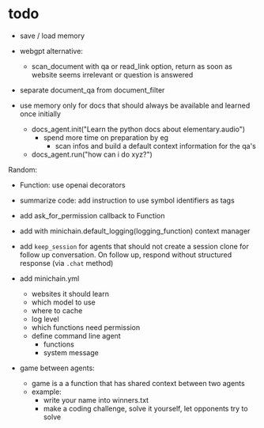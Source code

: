 # todo
- save / load memory
- webgpt alternative:
    - scan_document with qa or read_link option, return as soon as website seems irrelevant or question is answered
- separate document_qa from document_filter

- use memory only for docs that should always be available and learned once initially
    - docs_agent.init("Learn the python docs about elementary.audio")
        - spend more time on preparation by eg
            - scan infos and build a default context information for the qa's 
    - docs_agent.run("how can i do xyz?")



Random:
- Function: use openai decorators

- summarize code: add instruction to use symbol identifiers as tags

- add ask_for_permission callback to Function
- add with minichain.default_logging(logging_function) context manager

- add `keep_session` for agents that should not create a session clone for follow up conversation. On follow up, respond without structured response (via `.chat` method)



- add minichain.yml
    - websites it should learn
    - which model to use
    - where to cache
    - log level
    - which functions need permission
    - define command line agent
        - functions
        - system message


- game between agents:
    - game is a a function that has shared context between two agents
    - example:
        - write your name into winners.txt
        - make a coding challenge, solve it yourself, let opponents try to solve